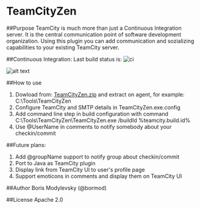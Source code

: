TeamCityZen
===========

##Purpose
TeamCity is much more than just a Continuous Integration server. It is the central communication point of software development organization. Using this plugin you can add communication and sozializing capabilities to your existing TeamCity server.

##Continuous Integration:
Last build status is: 
![ci](http://teamcity.codebetter.com/app/rest/builds/buildType:(id:TeamCityZen_TeamCityZenMaster)/statusIcon "ci")

![alt text](http://www.jetbrains.com/img/banners/Codebetter300x250.png "continuous integration server")

##How to use
1. Dowload from: [TeamCityZen.zip](http://teamcity.codebetter.com/repository/download/TeamCityZen_TeamCityZenMaster/.lastSuccessful/TeamCityZen.zip) and extract on agent, for example: C:\Tools\TeamCityZen
2. Configure TeamCity and SMTP details in TeamCityZen.exe.config 
3. Add command line step in build configuration with command C:\Tools\TeamCityZen\TeamCityZen.exe /buildId %teamcity.build.id%
4. Use @UserName in comments to notify somebody about your checkin/commit

##Future plans:
1. Add @groupName support to notify group about checkin/commit
2. Port to Java as TeamCity plugin
3. Display link from TeamCity UI to user's profile page
4. Support emoticons in comments and display them on TeamCity UI

##Author
Boris Modylevsky (@bormod)

##License
Apache 2.0
